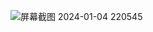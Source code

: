 ![屏幕截图 2024-01-04 220545](https://github.com/ustbzgn/Intern_ML/assets/84022600/6ac81176-8d43-4fac-8b1f-ca321c53f53f)

